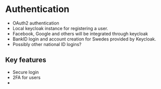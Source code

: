 # Authentication
- OAuth2 authentication
- Local keycloak instance for registering a user.
- Facebook, Google and others will be integrated through keycloak
- BankID login and account creation for Swedes provided by Keycloak.
- Possibly other national ID logins? 

## Key features
- Secure login
- 2FA for users
- 
